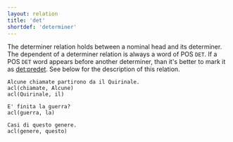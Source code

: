 ```yaml
---
layout: relation
title: 'det'
shortdef: 'determiner'
---
```


The determiner relation holds between a nominal head and its determiner.  
The dependent of a determiner relation is always a word of POS <code>DET</code>. If a POS <code>DET</code> word appears before another determiner, than it's better to mark it as [det:predet](). See below for the description of this relation.

~~~ sdparse
Alcune chiamate partirono da il Quirinale. 
acl(chiamate, Alcune)
acl(Quirinale, il)
~~~
~~~ sdparse
E' finita la guerra? 
acl(guerra, la)
~~~
~~~ sdparse
Casi di questo genere. 
acl(genere, questo)
~~~
